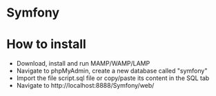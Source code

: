 Symfony
======

How to install 
======
* Download, install and run MAMP/WAMP/LAMP
* Navigate to phpMyAdmin, create a new database called "symfony"
* Import the file script.sql file or copy/paste its content in the SQL tab
* Navigate to http://localhost:8888/Symfony/web/

